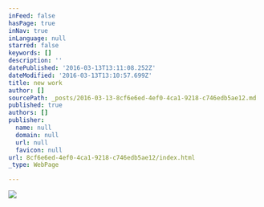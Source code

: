 ```yaml
---
inFeed: false
hasPage: true
inNav: true
inLanguage: null
starred: false
keywords: []
description: ''
datePublished: '2016-03-13T13:11:08.252Z'
dateModified: '2016-03-13T13:10:57.699Z'
title: new work
author: []
sourcePath: _posts/2016-03-13-8cf6e6ed-4ef0-4ca1-9218-c746edb5ae12.md
published: true
authors: []
publisher:
  name: null
  domain: null
  url: null
  favicon: null
url: 8cf6e6ed-4ef0-4ca1-9218-c746edb5ae12/index.html
_type: WebPage

---
```

![](https://the-grid-user-content.s3-us-west-2.amazonaws.com/04979f24-68fc-4ff1-8ead-6c145a4089c2.png)